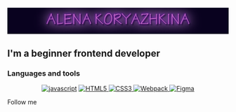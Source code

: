 ![Header](https://github.com/A-krzhk/A-krzhk/blob/main/assets/NameGif.gif)

## I'm a beginner frontend developer

### Languages and tools

<div align="center">

<a href="">![javascript](https://img.shields.io/badge/-javascript-090909?style=for-the-badge&logo=javascript&logoColor=f7e01d)</a>
<a href="">![HTML5](https://img.shields.io/badge/-HTML5-090909?style=for-the-badge&logo=html&logoColor=ee8141)
</a>
<a href="">![CSS3](https://img.shields.io/badge/-CSS3-090909?style=for-the-badge&logo=css&logoColor=2761e7)
</a>
<a href="">![Webpack](https://img.shields.io/badge/-Webpack-090909?style=for-the-badge&logo=Webpack&logoColor=#1b74b8)
</a>
<a href="">![Figma](https://img.shields.io/badge/-Figma-090909?style=for-the-badge&logo=Figma)

</a>

</div>

Follow me
